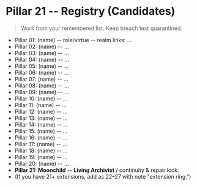 # Pillar 21 -- Registry (Candidates)

> Work from your remembered list. Keep breach text quarantined.

- Pillar 01: (name) -- role/virtue -- realm links: …
- Pillar 02: (name) -- …
- Pillar 03: (name) -- …
- Pillar 04: (name) -- …
- Pillar 05: (name) -- …
- Pillar 06: (name) -- …
- Pillar 07: (name) -- …
- Pillar 08: (name) -- …
- Pillar 09: (name) -- …
- Pillar 10: (name) -- …
- Pillar 11: (name) -- …
- Pillar 12: (name) -- …
- Pillar 13: (name) -- …
- Pillar 14: (name) -- …
- Pillar 15: (name) -- …
- Pillar 16: (name) -- …
- Pillar 17: (name) -- …
- Pillar 18: (name) -- …
- Pillar 19: (name) -- …
- Pillar 20: (name) -- …
- **Pillar 21: Moonchild** -- **Living Archivist** / continuity & repair lock.
- (If you have 21+ extensions, add as 22–27 with note "extension ring.")